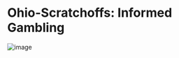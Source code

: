 
# Ohio-Scratchoffs: Informed Gambling

![image](https://user-images.githubusercontent.com/33256566/204062966-254d2ab0-c7f5-4a26-bb6a-255deadf90d7.png)



